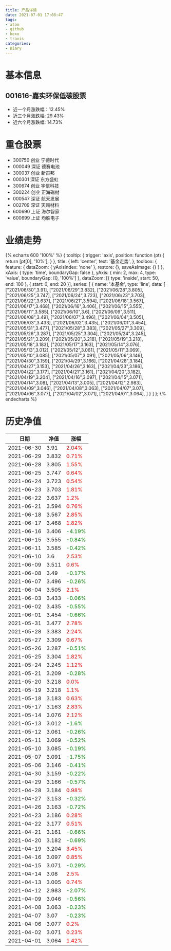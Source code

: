```yaml
---
title: 产品详情
date: 2021-07-01 17:08:47
tags:
- atom
- github
- hexo
- travis
categories:
- Diary
---
```


# 基本信息
## 001616-嘉实环保低碳股票
- 近一个月涨跌幅：12.45%
- 近三个月涨跌幅: 29.43%
- 近六个月涨跌幅: 14.73%

# 重仓股票
- 300750 创业 宁德时代
- 000049 深证 德赛电池
- 300037 创业 新宙邦
- 000301 深证 东方盛虹
- 300674 创业 宇信科技
- 300224 创业 正海磁材
- 000547 深证 航天发展
- 002709 深证 天赐材料
- 600690 上证 海尔智家
- 600699 上证 均胜电子
# 业绩走势

{% echarts 600 '100%' %}
{
  tooltip: {
        trigger: 'axis',
        position: function (pt) {
            return [pt[0], '10%'];
        }
    },
    title: {
        left: 'center',
        text: '基金走势',
    },
    toolbox: {
        feature: {
            dataZoom: {
                yAxisIndex: 'none'
            },
            restore: {},
            saveAsImage: {}
        }
    },
    xAxis: {
        type: 'time',
        boundaryGap: false
    },
    yAxis: {
        min: 2,
        max: 4,
        type: 'value',
        boundaryGap: [0, '100%']
    },
    dataZoom: [{
        type: 'inside',
        start: 50,
        end: 100
    }, {
        start: 0,
        end: 20
    }],
    series: [
        {
            name: '本基金',
            type: 'line',
            data: [
["2021/06/30",3.91],
["2021/06/29",3.832],
["2021/06/28",3.805],
["2021/06/25",3.747],
["2021/06/24",3.723],
["2021/06/23",3.703],
["2021/06/22",3.637],
["2021/06/21",3.594],
["2021/06/18",3.567],
["2021/06/17",3.468],
["2021/06/16",3.406],
["2021/06/15",3.555],
["2021/06/11",3.585],
["2021/06/10",3.6],
["2021/06/09",3.511],
["2021/06/08",3.49],
["2021/06/07",3.496],
["2021/06/04",3.505],
["2021/06/03",3.433],
["2021/06/02",3.435],
["2021/06/01",3.454],
["2021/05/31",3.477],
["2021/05/28",3.383],
["2021/05/27",3.309],
["2021/05/26",3.287],
["2021/05/25",3.304],
["2021/05/24",3.245],
["2021/05/21",3.209],
["2021/05/20",3.218],
["2021/05/19",3.218],
["2021/05/18",3.183],
["2021/05/17",3.163],
["2021/05/14",3.076],
["2021/05/13",3.012],
["2021/05/12",3.061],
["2021/05/11",3.069],
["2021/05/10",3.085],
["2021/05/07",3.091],
["2021/05/06",3.146],
["2021/04/30",3.159],
["2021/04/29",3.166],
["2021/04/28",3.184],
["2021/04/27",3.153],
["2021/04/26",3.163],
["2021/04/23",3.186],
["2021/04/22",3.177],
["2021/04/21",3.161],
["2021/04/20",3.182],
["2021/04/19",3.204],
["2021/04/16",3.097],
["2021/04/15",3.071],
["2021/04/14",3.08],
["2021/04/13",3.005],
["2021/04/12",2.983],
["2021/04/09",3.046],
["2021/04/08",3.063],
["2021/04/07",3.07],
["2021/04/06",3.077],
["2021/04/02",3.071],
["2021/04/01",3.064],
]
        }
    ]
};
{% endecharts %}

# 历史净值

| 日期 | 净值 | 涨幅 |
| --- | --- | --- |
|2021-06-30|3.91|<font color=red>2.04%</font>|
|2021-06-29|3.832|<font color=red>0.71%</font>|
|2021-06-28|3.805|<font color=red>1.55%</font>|
|2021-06-25|3.747|<font color=red>0.64%</font>|
|2021-06-24|3.723|<font color=red>0.54%</font>|
|2021-06-23|3.703|<font color=red>1.81%</font>|
|2021-06-22|3.637|<font color=red>1.2%</font>|
|2021-06-21|3.594|<font color=red>0.76%</font>|
|2021-06-18|3.567|<font color=red>2.85%</font>|
|2021-06-17|3.468|<font color=red>1.82%</font>|
|2021-06-16|3.406|<font color=green>-4.19%</font>|
|2021-06-15|3.555|<font color=green>-0.84%</font>|
|2021-06-11|3.585|<font color=green>-0.42%</font>|
|2021-06-10|3.6|<font color=red>2.53%</font>|
|2021-06-09|3.511|<font color=red>0.6%</font>|
|2021-06-08|3.49|<font color=green>-0.17%</font>|
|2021-06-07|3.496|<font color=green>-0.26%</font>|
|2021-06-04|3.505|<font color=red>2.1%</font>|
|2021-06-03|3.433|<font color=green>-0.06%</font>|
|2021-06-02|3.435|<font color=green>-0.55%</font>|
|2021-06-01|3.454|<font color=green>-0.66%</font>|
|2021-05-31|3.477|<font color=red>2.78%</font>|
|2021-05-28|3.383|<font color=red>2.24%</font>|
|2021-05-27|3.309|<font color=red>0.67%</font>|
|2021-05-26|3.287|<font color=green>-0.51%</font>|
|2021-05-25|3.304|<font color=red>1.82%</font>|
|2021-05-24|3.245|<font color=red>1.12%</font>|
|2021-05-21|3.209|<font color=green>-0.28%</font>|
|2021-05-20|3.218|<font color=red>0.0%</font>|
|2021-05-19|3.218|<font color=red>1.1%</font>|
|2021-05-18|3.183|<font color=red>0.63%</font>|
|2021-05-17|3.163|<font color=red>2.83%</font>|
|2021-05-14|3.076|<font color=red>2.12%</font>|
|2021-05-13|3.012|<font color=green>-1.6%</font>|
|2021-05-12|3.061|<font color=green>-0.26%</font>|
|2021-05-11|3.069|<font color=green>-0.52%</font>|
|2021-05-10|3.085|<font color=green>-0.19%</font>|
|2021-05-07|3.091|<font color=green>-1.75%</font>|
|2021-05-06|3.146|<font color=green>-0.41%</font>|
|2021-04-30|3.159|<font color=green>-0.22%</font>|
|2021-04-29|3.166|<font color=green>-0.57%</font>|
|2021-04-28|3.184|<font color=red>0.98%</font>|
|2021-04-27|3.153|<font color=green>-0.32%</font>|
|2021-04-26|3.163|<font color=green>-0.72%</font>|
|2021-04-23|3.186|<font color=red>0.28%</font>|
|2021-04-22|3.177|<font color=red>0.51%</font>|
|2021-04-21|3.161|<font color=green>-0.66%</font>|
|2021-04-20|3.182|<font color=green>-0.69%</font>|
|2021-04-19|3.204|<font color=red>3.45%</font>|
|2021-04-16|3.097|<font color=red>0.85%</font>|
|2021-04-15|3.071|<font color=green>-0.29%</font>|
|2021-04-14|3.08|<font color=red>2.5%</font>|
|2021-04-13|3.005|<font color=red>0.74%</font>|
|2021-04-12|2.983|<font color=green>-2.07%</font>|
|2021-04-09|3.046|<font color=green>-0.56%</font>|
|2021-04-08|3.063|<font color=green>-0.23%</font>|
|2021-04-07|3.07|<font color=green>-0.23%</font>|
|2021-04-06|3.077|<font color=red>0.2%</font>|
|2021-04-02|3.071|<font color=red>0.23%</font>|
|2021-04-01|3.064|<font color=red>1.42%</font>|
